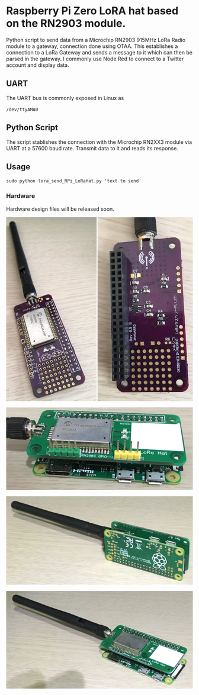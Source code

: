# Raspberry Pi Zero LoRA hat based on the RN2903 module. 

Python script to send data from a Microchip RN2903 915MHz LoRa Radio module to a gateway, connection done using OTAA.
This establishes a connection to a LoRa Gateway and sends a message to it which can then be parsed in the gateway.  I commonly use Node Red to connect to a Twitter account and display data. 

## UART

The UART bus is commonly exposed in Linux as

    /dev/ttyAMA0

## Python Script

The script stablishes the connection with the Microchip RN2XX3 module via UART at a 57600 baud rate. Transmit data to it and reads its response.

## Usage

    sudo python lora_send_RPi_LoRaHat.py 'text to send'

### Hardware

Hardware design files will be released soon.

![alt tag](/pictures/1.png)

![alt tag](/pictures/2.png)

![alt tag](/pictures/3.png)

![alt tag](/pictures/4.png)